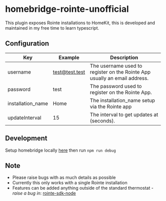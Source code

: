 # homebridge-rointe-unofficial

This plugin exposes Rointe installations to HomeKit, this is developed and maintained in my free time to learn typescript.

## Configuration

Key | Example | Description
---------|----------|---------
 username | test@test.test | The username used to register on the Rointe App usually an email address.
 password | test | The password used to register on the Rointe App.
 installation_name | Home | The installation_name setup via the Rointe app
 updateInterval | 15 | The interval to get updates at (seconds).

## Development

Setup homebridge locally [here](https://github.com/homebridge/homebridge#plugin-development) then run `npm run debug` 

## Note
 - Please raise bugs with as much details as possible 
 - Currently this only works with a single Rointe installation 
 - Features can be added anything outside of the standard thermostat - *raise a bug in*: [rointe-sdk-node](https://github.com/jwcnewton/rointe-sdk-node)